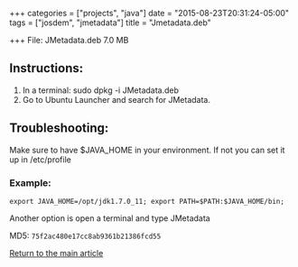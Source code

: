 +++
categories = ["projects", "java"]
date = "2015-08-23T20:31:24-05:00"
tags = ["josdem", "jmetadata"]
title = "Jmetadata.deb"

+++
File: JMetadata.deb 7.0 MB

## Instructions:
1. In a terminal: sudo dpkg -i JMetadata.deb
2. Go to Ubuntu Launcher and search for JMetadata.

## Troubleshooting:
Make sure to have $JAVA_HOME in your environment. If not you can set it up in /etc/profile

### Example:
`export JAVA_HOME=/opt/jdk1.7.0_11;
export PATH=$PATH:$JAVA_HOME/bin;`

Another option is open a terminal and type JMetadata

MD5: `75f2ac480e17cc8ab9361b21386fcd55`

[Return to the main article](/jmetadata/jmetadata)
